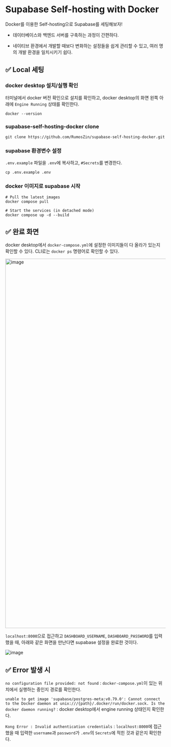 # Supabase Self-hosting with Docker

Docker를 이용한 Self-hosting으로 Supabase를 세팅해보자!

- 데이터베이스와 백엔드 서버를 구축하는 과정이 간편하다.

- 네이티브 환경에서 개발할 때보다 변화하는 설정들을 쉽게 관리할 수 있고, 여러 명의 개발 환경을 일치시키기 쉽다.

## ✅ Local 세팅

### docker desktop 설치/실행 확인

터미널에서 docker 버전 확인으로 설치를 확인하고, docker desktop의 화면 왼쪽 아래에 `Engine Running` 상태를 확인한다.
```shell
docker --version
```

### supabase-self-hosting-docker clone

```shell
git clone https://github.com/RumosZin/supabase-self-hosting-docker.git
```

### supabase 환경변수 설정

`.env.example` 파일을 `.env`에 복사하고, `#Secrets`를 변경한다.

```shell
cp .env.example .env
```

### docker 이미지로 supabase 시작

```shell
# Pull the latest images
docker compose pull

# Start the services (in detached mode)
docker compose up -d --build
```

## ✅ 완료 화면

docker desktop에서 `docker-compose.yml`에 설정한 이미지들이 다 올라가 있는지 확인할 수 있다. CLI로는 `docker ps` 명령어로 확인할 수 있다. 

<img width="1160" alt="image" src="https://github.com/RumosZin/supabase-self-hosting-docker/assets/81238093/66ed1930-702f-4a4e-b1b0-1796dddbfdc1">


`localhost:8000`으로 접근하고 `DASHBOARD_USERNAME`, `DASHBOARD_PASSWORD`를 입력했을 때, 아래와 같은 화면을 만난다면 supabase 설정을 완료한 것이다.

![image](https://github.com/RumosZin/supabase-self-hosting-docker/assets/81238093/23f754b6-e3a0-422f-bf50-b8e71b0fc954)


## ✅ Error 발생 시

`no configuration file provided: not found` : `docker-compose.yml`이 있는 위치에서 실행하는 중인지 경로를 확인한다.

`unable to get image 'supabase/postgres-meta:v0.79.0': Cannot connect to the Docker daemon at unix:///{path}/.docker/run/docker.sock. Is the docker daemon running?` : docker desktop에서 engine running 상태인지 확인한다.

`Kong Error : Invalid authentication credentials` : `localhost:8000`에 접근했을 때 입력한 `username`과 `password`가 `.env`의 `Secrets`에 적힌 것과 같은지 확인한다.
